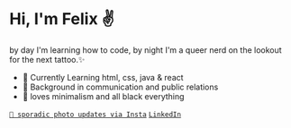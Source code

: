 # Hi, I'm Felix ✌️

by day I'm learning how to code, by night I'm a queer nerd on the lookout for the next tattoo.✨

- 🌱 Currently Learning html, css, java & react
- 📰 Background in communication and public relations
- 🖤 loves minimalism and all black everything

[`📸 sporadic photo updates via Insta`](https://www.instagram.com/rythinks/)
[`LinkedIn`](https://www.linkedin.com/in/felix-sadowski-5b92161a2/)
